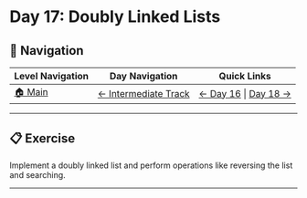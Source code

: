 # Day 17: Doubly Linked Lists

## 🔗 Navigation

| Level Navigation | Day Navigation | Quick Links |
|------------------|----------------|-------------|
| [🏠 Main](../../README.md) | [← Intermediate Track](../README.md) | [← Day 16](../Day16/) \| [Day 18 →](../Day18/) |

---

## 📋 Exercise

Implement a doubly linked list and perform operations like reversing the list and searching.

---
